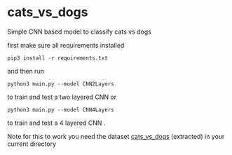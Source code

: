 # cats_vs_dogs

Simple CNN based model to classify cats vs dogs

first make sure all requirements installed
```
pip3 install -r requirements.txt
```
and then run
```
python3 main.py --model CNN2Layers 
```
to train and test a two layered CNN or
```
python3 main.py --model CNN4Layers 
```
to train and test a 4 layered CNN .


Note for this to work you need the dataset [cats_vs_dogs](https://www.kaggle.com/c/dogs-vs-cats) (extracted) in your current directory 
